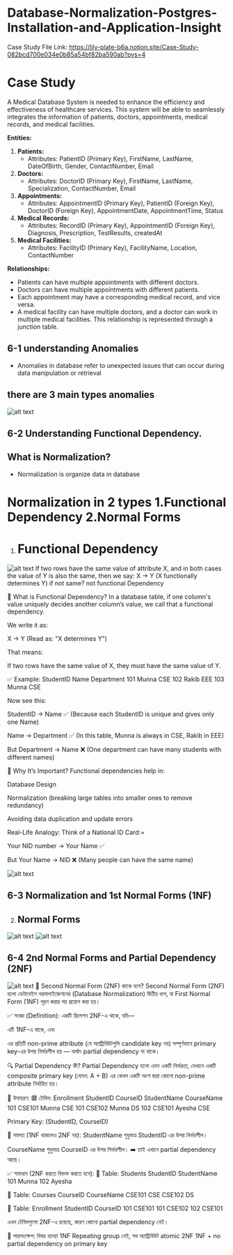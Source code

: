 # Database-Normalization-Postgres-Installation-and-Application-Insight
Case Study File Link: https://lily-plate-b6a.notion.site/Case-Study-082bcd700e034e0b85a54bf82ba590ab?pvs=4
# Case Study

A Medical Database System is needed to enhance the efficiency and effectiveness of healthcare services. This system will be able to seamlessly integrates the information of patients, doctors, appointments, medical records, and medical facilities.

**Entities:**

1. **Patients:**
    - Attributes: PatientID (Primary Key), FirstName, LastName, DateOfBirth, Gender, ContactNumber, Email
2. **Doctors:**
    - Attributes: DoctorID (Primary Key), FirstName, LastName, Specialization, ContactNumber, Email
3. **Appointments:**
    - Attributes: AppointmentID (Primary Key), PatientID (Foreign Key), DoctorID (Foreign Key), AppointmentDate, AppointmentTime, Status
4. **Medical Records:**
    - Attributes: RecordID (Primary Key), AppointmentID (Foreign Key), Diagnosis, Prescription, TestResults, createdAt
5. **Medical Facilities:**
    - Attributes: FacilityID (Primary Key), FacilityName, Location, ContactNumber

**Relationships:**

- Patients can have multiple appointments with different doctors.
- Doctors can have multiple appointments with different patients.
- Each appointment may have a corresponding medical record, and vice versa.
- A medical facility can have multiple doctors, and a doctor can work in multiple medical facilities. This relationship is represented through a junction table.

## 6-1 understanding Anomalies
- Anomalies in database refer to unexpected issues that can occur during data manipulation or retrieval 
## there are 3 main types anomalies
![alt text](image-1.png)

## 6-2 Understanding Functional Dependency.
## What is Normalization?
- Normalization is organize data in database

# Normalization in 2 types 1.Functional Dependency 2.Normal Forms

1. # Functional Dependency
![alt text](image-2.png)
If two rows have the same value of attribute X, and in both cases the value of Y is also the same, then we say:
X → Y (X functionally determines Y)
if not same? not functional Dependency

🔹 What is Functional Dependency?
In a database table, if one column's value uniquely decides another column’s value, we call that a functional dependency.

We write it as:

X → Y
(Read as: "X determines Y")

That means:

If two rows have the same value of X, they must have the same value of Y.

✅ Example:
StudentID 	Name	Department
101 	Munna	 CSE
102 	Rakib	 EEE
103	  Munna	    CSE

Now see this:

StudentID → Name ✅ (Because each StudentID is unique and gives only one Name)

Name → Department ✅ (In this table, Munna is always in CSE, Rakib in EEE)

But Department → Name ❌ (One department can have many students with different names)

🔸 Why It’s Important?
Functional dependencies help in:

Database Design

Normalization (breaking large tables into smaller ones to remove redundancy)

Avoiding data duplication and update errors

 Real-Life Analogy:
Think of a National ID Card:=

Your NID number → Your Name ✅

But Your Name → NID ❌ (Many people can have the same name)


![alt text](image-3.png)

## 6-3 Normalization and 1st Normal Forms (1NF)
2. ## Normal Forms
![alt text](image-4.png)
![alt text](image-5.png)

## 6-4 2nd Normal Forms and Partial Dependency (2NF)
![alt text](image-6.png)
🧠 Second Normal Form (2NF) কাকে বলে?
Second Normal Form (2NF) হলো ডেটাবেইস নরমালাইজেশনের (Database Normalization) দ্বিতীয় ধাপ, যা First Normal Form (1NF) পূরণ করার পর প্রয়োগ করা হয়।

✅ সংজ্ঞা (Definition):
একটি রিলেশন 2NF-এ থাকে, যদি—

এটি 1NF-এ থাকে, এবং

এর প্রতিটি non-prime attribute (যে অ্যাট্রিবিউটগুলি candidate key নয়) সম্পূর্ণভাবে primary key-এর উপর নির্ভরশীল হয় — অর্থাৎ partial dependency না থাকে।

🔍 Partial Dependency কী?
Partial Dependency হলো এমন একটি নির্ভরতা, যেখানে একটি composite primary key (যেমন: A + B) এর কেবল একটি অংশ দ্বারা কোনো non-prime attribute নির্ধারিত হয়।

🧾 উদাহরণ:
🟥 টেবিল: Enrollment
StudentID	CourseID	StudentName	CourseName
101	CSE101	Munna	CSE
101	CSE102	Munna	DS
102	CSE101	Ayesha	CSE

Primary Key: (StudentID, CourseID)

📌 সমস্যা (1NF থাকলেও 2NF নয়):
StudentName শুধুমাত্র StudentID এর উপর নির্ভরশীল।

CourseName শুধুমাত্র CourseID এর উপর নির্ভরশীল।
➡️ তাই এখানে partial dependency আছে।

✅ সমাধান (2NF করতে বিভক্ত করতে হবে):
🔷 Table: Students
StudentID	StudentName
101	Munna
102	Ayesha

🔷 Table: Courses
CourseID	CourseName
CSE101	CSE
CSE102	DS

🔷 Table: Enrollment
StudentID	CourseID
101	CSE101
101	CSE102
102	CSE101

এখন টেবিলগুলো 2NF-এ রয়েছে, কারণ কোনো partial dependency নেই।

🔑 সারসংক্ষেপ:
বিষয়	ব্যাখ্যা
1NF	Repeating group নেই, সব অ্যাট্রিবিউট atomic
2NF	1NF + no partial dependency on primary key
